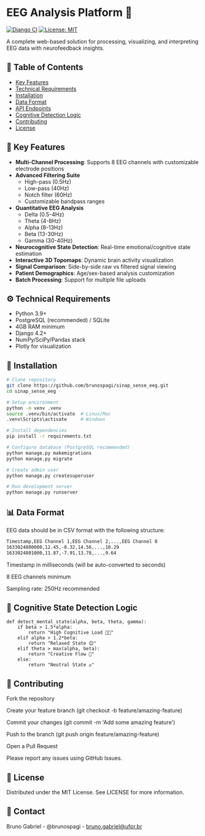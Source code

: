 # EEG Analysis Platform 🧠

[![Django CI](https://github.com/brunospagi/sinap_sense_eeg/actions/workflows/django.yml/badge.svg)](https://github.com/brunospagi/sinap_sense_eeg/actions)
[![License: MIT](https://img.shields.io/badge/License-MIT-yellow.svg)](https://opensource.org/licenses/MIT)

A complete web-based solution for processing, visualizing, and interpreting EEG data with neurofeedback insights.

## 📑 Table of Contents
- [Key Features](#-key-features)
- [Technical Requirements](#-technical-requirements)
- [Installation](#-installation)
- [Data Format](#-data-format)
- [API Endpoints](#-api-endpoints)
- [Cognitive Detection Logic](#-cognitive-state-detection-logic)
- [Contributing](#-contributing)
- [License](#-license)

## 🌟 Key Features
- **Multi-Channel Processing**: Supports 8 EEG channels with customizable electrode positions
- **Advanced Filtering Suite**
  - High-pass (0.5Hz)
  - Low-pass (40Hz)
  - Notch filter (60Hz)
  - Customizable bandpass ranges
- **Quantitative EEG Analysis**
  - Delta (0.5-4Hz)
  - Theta (4-8Hz)
  - Alpha (8-13Hz)
  - Beta (13-30Hz)
  - Gamma (30-40Hz)
- **Neurocognitive State Detection**: Real-time emotional/cognitive state estimation
- **Interactive 3D Topomaps**: Dynamic brain activity visualization
- **Signal Comparison**: Side-by-side raw vs filtered signal viewing
- **Patient Demographics**: Age/sex-based analysis customization
- **Batch Processing**: Support for multiple file uploads

## ⚙️ Technical Requirements
- Python 3.9+
- PostgreSQL (recommended) / SQLite
- 4GB RAM minimum
- Django 4.2+
- NumPy/SciPy/Pandas stack
- Plotly for visualization

## 🚀 Installation
```bash
# Clone repository
git clone https://github.com/brunospagi/sinap_sense_eeg.git
cd sinap_sense_eeg

# Setup environment
python -m venv .venv
source .venv/bin/activate  # Linux/Mac
.venv\Scripts\activate     # Windows

# Install dependencies
pip install -r requirements.txt

# Configure database (PostgreSQL recommended)
python manage.py makemigrations
python manage.py migrate

# Create admin user
python manage.py createsuperuser

# Run development server
python manage.py runserver
```
## 📊 Data Format
EEG data should be in CSV format with the following structure:
```bash
Timestamp,EEG Channel 1,EEG Channel 2,...,EEG Channel 8
1633024800000,12.45,-8.32,14.56,...,10.29
1633024801000,11.87,-7.91,13.78,...,9.64
```
Timestamp in milliseconds (will be auto-converted to seconds)

8 EEG channels minimum

Sampling rate: 250Hz recommended

## 🧠 Cognitive State Detection Logic
```
def detect_mental_state(alpha, beta, theta, gamma):
    if beta > 1.5*alpha:
        return "High Cognitive Load 🧠🔥"
    elif alpha > 1.2*beta:
        return "Relaxed State 😌"
    elif theta > max(alpha, beta):
        return "Creative Flow 🎨"
    else:
        return "Neutral State ⚖️"
```
## 🤝 Contributing
Fork the repository

Create your feature branch (git checkout -b feature/amazing-feature)

Commit your changes (git commit -m 'Add some amazing feature')

Push to the branch (git push origin feature/amazing-feature)

Open a Pull Request

Please report any issues using GitHub Issues.

## 📜 License
Distributed under the MIT License. See LICENSE for more information.

## 📧 Contact
Bruno Gabriel - @brunospagi - bruno.gabriel@ufpr.br
